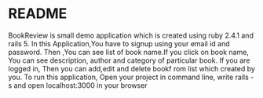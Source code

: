 # README
BookReview is small demo application which is created using ruby 2.4.1 and rails 5.
In this Application,You have to signup using your email id and password.
Then ,You can see list of book name.If you click on book name, You can see description, author and category of particular book.
If you are logged in, Then you can add,edit and delete bookf rom list which created by you.
To run this application, Open your project in command line, write rails -s and open localhost:3000 in your browser
